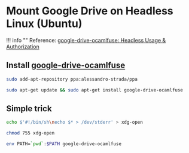 # Mount Google Drive on Headless Linux (Ubuntu)

!!! info ""
    Reference: [google-drive-ocamlfuse: Headless Usage & Authorization](https://github.com/astrada/google-drive-ocamlfuse/wiki/Headless-Usage-&-Authorization)

## Install [google-drive-ocamlfuse](https://astrada.github.io/google-drive-ocamlfuse/)

```bash
sudo add-apt-repository ppa:alessandro-strada/ppa
```

```bash
sudo apt-get update && sudo apt-get install google-drive-ocamlfuse
```

## Simple trick

```bash
echo $'#!/bin/sh\necho $* > /dev/stderr' > xdg-open
```

```bash
chmod 755 xdg-open
```

```bash
env PATH=`pwd`:$PATH google-drive-ocamlfuse
```